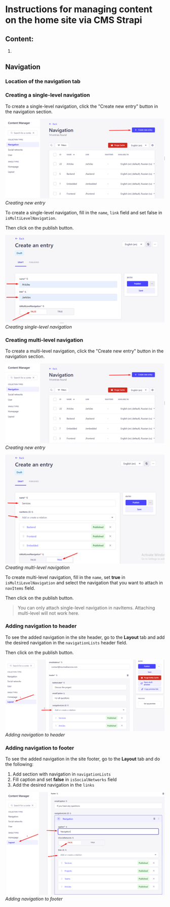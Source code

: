 # Instructions for managing content on the home site via CMS Strapi

## Content:
1. 



<h2 id="navigation">Navigation</h2>

<h3 id="location-navigation-tab">Location of the navigation tab</h3>

<h3 id="create-single-level-navigation">Creating a single-level navigation</h3>

To create a single-level navigation, click the "Create new entry" button in the navigation section.

![alt text](./images/navigation-create-new-entry-btn.png)
*Creating new entry*

To create a single-level navigation, fill in the `name`, `link` field and set false in `isMultiLevelNavigation`.

Then click on the publish button.

![alt text](./images/create-single-level-navigation.png)
*Creating single-level navigation*

<h3 id="create-multi-level-navigation">Creating multi-level navigation</h3>

To create a multi-level navigation, click the "Create new entry" button in the navigation section.

![alt text](./images/navigation-create-new-entry-btn.png)
*Creating new entry*

![alt text](./images/create-multi-level-navigation.png)
*Creating multi-level navigation*

To create multi-level navigation, fill in the `name`, set **true** in `isMultiLevelNavigation` and select the navigation that you want to attach in `navItems` field.

Then click on the publish button.

>You can only attach single-level navigation in navItems. Attaching multi-level will not work here.

<h3 id="add-navigation-to-header">Adding navigation to header</h3> 

To see the added navigation in the site header, go to the **Layout** tab and add the desired navigation in the `navigationLists` header field.

Then click on the publish button.

![alt text](./images/add-navigation-to-header.png)
*Adding navigation to header*

<h3 id="add-navigation-to-footer">Adding navigation to footer</h3>

To see the added navigation in the site footer, go to the **Layout** tab and do the following:

1. Add section with navigation in `navigationLists`
2. Fill caption and set **false** in `isSocialNetworks` field
3. Add the desired navigation in the `links`

![alt text](./images/add-navigation-to-footer.png)
*Adding navigation to footer*
